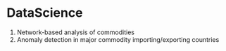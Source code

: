 # DataScience
1. Network-based analysis of commodities
2. Anomaly detection in major commodity importing/exporting countries
